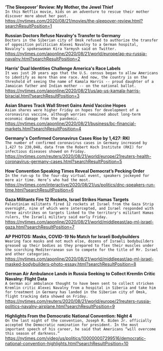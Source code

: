 **‘The Sleepover’ Review: My Mother, the Jewel Thief**\
`In this Netflix movie, kids on an adventure to rescue their mother discover more about her past.`\
https://nytimes.com/2020/08/21/movies/the-sleepover-review.html?searchResultPosition=1

**Russian Doctors Refuse Navalny's Transfer to Germany**\
`Doctors in the Siberian city of Omsk refused to authorize the transfer of opposition politician Alexei Navalny to a German hospital, Navalny’s spokeswoman Kira Yarmysh said on Twitter.`\
https://nytimes.com/aponline/2020/08/21/world/europe/ap-eu-russia-navalny.html?searchResultPosition=2

**Harris' Dual Identities Challenge America's Race Labels**\
`It was just 20 years ago that the U.S. census began to allow Americans to identify as more than one race. And now, the country is on the threshold of seeing the name of Kamala Harris -- proud daughter of a Jamaican father and Indian mother -- on the national ballot.`\
https://nytimes.com/aponline/2020/08/21/us/ap-us-kamala-harris-biracial.html?searchResultPosition=3

**Asian Shares Track Wall Street Gains Amid Vaccine Hopes**\
`Asian shares were higher Friday on hopes for development of a coronavirus vaccine, although worries remained about long-term economic damage from the pandemic. `\
https://nytimes.com/aponline/2020/08/21/business/bc-financial-markets.html?searchResultPosition=4

**Germany's Confirmed Coronavirus Cases Rise by 1,427: RKI**\
`The number of confirmed coronavirus cases in Germany increased by 1,427 to 230,048, data from the Robert Koch Institute (RKI) for infectious diseases showed on Friday.`\
https://nytimes.com/reuters/2020/08/21/world/europe/21reuters-health-coronavirus-germany-cases.html?searchResultPosition=5

**How Convention Speaking Times Reveal Democrat’s Pecking Order**\
`In the run-up to the four-day virtual event, speakers jockeyed for more air time. Here’s who had the most.`\
https://nytimes.com/interactive/2020/08/21/us/politics/dnc-speakers-run-time.html?searchResultPosition=6

**Gaza Militants Fire 12 Rockets, Israel Strikes Hamas Targets**\
`Palestinian militants fired 12 rockets at Israel from the Gaza Strip overnight, nine of which were intercepted, and Israel responded with three airstrikes on targets linked to the territory's militant Hamas rulers, the Israeli military said early Friday.`\
https://nytimes.com/aponline/2020/08/21/world/middleeast/ap-ml-israel-gaza.html?searchResultPosition=7

**AP PHOTOS: Masks, COVID-19 No Match for Israeli Bodybuilders**\
`Wearing face masks and not much else, dozens of Israeli bodybuilders greased up their bodies as they prepared to flex their muscles under the scorching Mediterranean sun to compete for the title of Mr. Israel and other categories.`\
https://nytimes.com/aponline/2020/08/21/world/middleeast/ap-ml-israel-masked-bodybuilders-photo-essay.html?searchResultPosition=8

**German Air Ambulance Lands in Russia Seeking to Collect Kremlin Critic Navalny: Flight Data**\
`A German air ambulance thought to have been sent to collect stricken Kremlin critic Alexei Navalny from a hospital in Siberia and take him for treatment in Germany has landed in the Siberian city of Omsk, flight tracking data showed on Friday. `\
https://nytimes.com/reuters/2020/08/21/world/europe/21reuters-russia-politics-navalny-airplane.html?searchResultPosition=9

**Highlights From the Democratic National Convention: Night 4**\
`On the last night of the convention, Joseph R. Biden Jr. officially accepted the Democratic nomination for president. In the most important speech of his career, he said that Americans “will overcome this season of darkness.”`\
https://nytimes.com/video/us/politics/100000007299516/democratic-national-convention-highlights.html?searchResultPosition=10

